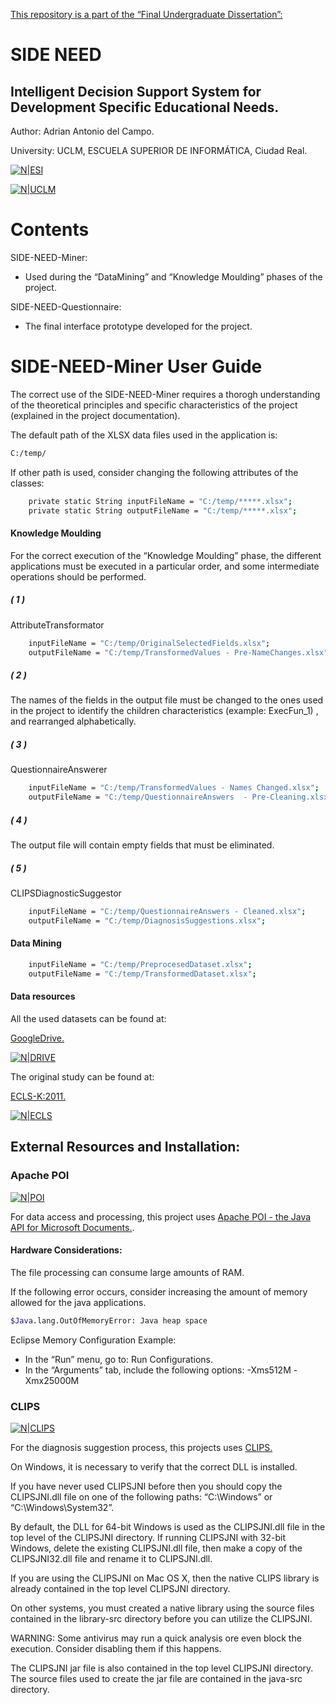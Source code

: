 
[This repository is a part of the “Final Undergraduate Dissertation”:](https://github.com/Adrian-Antonio-del-Campo-Morales/SIDE-NEED)


# SIDE NEED

## Intelligent Decision Support System for Development Specific	Educational Needs.



Author: Adrian Antonio del Campo.

University: UCLM, ESCUELA SUPERIOR DE INFORMÁTICA, Ciudad Real.



[![N|ESI](http://webpub.esi.uclm.es/img/logo.png)](http://webpub.esi.uclm.es/pages/home)



[![N|UCLM](https://www.uclm.es/images/logos/Logo_uclm.png)](http://webpub.esi.uclm.es/pages/home)







# Contents
SIDE-NEED-Miner:

-	Used during the “DataMining” and “Knowledge Moulding” phases of the project.

SIDE-NEED-Questionnaire:
-	The final interface prototype developed for the project.








# SIDE-NEED-Miner User Guide
The correct use of the SIDE-NEED-Miner requires a thorogh understanding of the theoretical principles and specific characteristics of the project (explained in the project documentation).

The default path of the XLSX data files used in the application is:
```sh
C:/temp/
```
If other path is used, consider changing the following attributes of the classes:
```sh
	private static String inputFileName = "C:/temp/*****.xlsx";
	private static String outputFileName = "C:/temp/*****.xlsx";
```

#### Knowledge Moulding
For the correct execution of the “Knowledge Moulding” phase, the different applications must be executed in a particular order, and some intermediate operations should be performed.


##### ( 1 )
AttributeTransformator
 

```sh
	inputFileName = "C:/temp/OriginalSelectedFields.xlsx";
	outputFileName = "C:/temp/TransformedValues - Pre-NameChanges.xlsx";
```


##### ( 2 )
The names of the fields in the output file must be changed to the ones used in the project to identify the children characteristics (example:
 ExecFun_1) , and rearranged alphabetically.


##### ( 3 )
QuestionnaireAnswerer
```sh
	inputFileName = "C:/temp/TransformedValues - Names Changed.xlsx";
	outputFileName = "C:/temp/QuestionnaireAnswers  - Pre-Cleaning.xlsx";

```

##### ( 4 )
The output file will contain empty fields that must be eliminated.

##### ( 5 )
CLIPSDiagnosticSuggestor
```sh
	inputFileName = "C:/temp/QuestionnaireAnswers - Cleaned.xlsx";
	outputFileName = "C:/temp/DiagnosisSuggestions.xlsx";
```


#### Data Mining
```sh
	inputFileName = "C:/temp/PreprocesedDataset.xlsx";
	outputFileName = "C:/temp/TransformedDataset.xlsx";
```



#### Data resources

All the used datasets can be found at:


[GoogleDrive.](https://drive.google.com/open?id=1byBb0f88Tb7pdyckj-gwyOmJkUO7RYEk)




[![N|DRIVE](http://info.trello.com/hs-fs/hubfs/Power-Ups/Google%20Drive/google-drive-logo.png?t=1516830397712&width=600&name=google-drive-logo.png)](https://drive.google.com/open?id=1byBb0f88Tb7pdyckj-gwyOmJkUO7RYEk)


The original study can be found at:


[ECLS-K:2011.](https://nces.ed.gov/ecls/dataproducts.asp)


[![N|ECLS](https://nces.ed.gov/surveys/dbimages/ecls.gif)](https://nces.ed.gov/ecls/dataproducts.asp)


## External Resources and Installation:

### Apache POI 

[![N|POI](https://poi.apache.org/resources/images/asf_logo.png)](https://poi.apache.org/index.html)


For data access and processing, this project uses [Apache POI - the Java API for Microsoft Documents.](https://poi.apache.org/index.html).








#### Hardware Considerations:

The file processing can consume large amounts of RAM.

If the following error occurs, consider increasing the amount of memory allowed for the java applications.
```sh
$Java.lang.OutOfMemoryError: Java heap space
```


Eclipse Memory Configuration Example:
* In the “Run” menu, go to: Run Configurations.
* In the “Arguments” tab, include the following options:
-Xms512M -Xmx25000M


### CLIPS 

[![N|CLIPS](http://clipsrules.sourceforge.net/clips.gif)](http://clipsrules.sourceforge.net/)

For the diagnosis suggestion process, this projects uses  [CLIPS.](http://clipsrules.sourceforge.net/)

On Windows, it is necessary to verify that the correct DLL is installed.

If you have never used CLIPSJNI before then you should copy the CLIPSJNI.dll file
on one of the following paths: “C:\Windows” or “C:\Windows\System32”.

By default, the DLL for 64-bit Windows is used as the CLIPSJNI.dll file in the top
level of the CLIPSJNI directory. If running CLIPSJNI with 32-bit Windows, delete the
existing CLIPSJNI.dll file, then make a copy of the CLIPSJNI32.dll file and rename 
it to CLIPSJNI.dll.




If you are using the CLIPSJNI on Mac OS X, then the native CLIPS library is already
contained in the top level CLIPSJNI directory.



On other systems, you must created a native library using the source files contained 
in the library-src directory before you can utilize the CLIPSJNI.





WARNING: Some antivirus may run a quick analysis ore even block the execution.
Consider disabling them if this happens.

The CLIPSJNI jar file is also contained in the top level CLIPSJNI directory. The source files
used to create the jar file are contained in the java-src directory.


